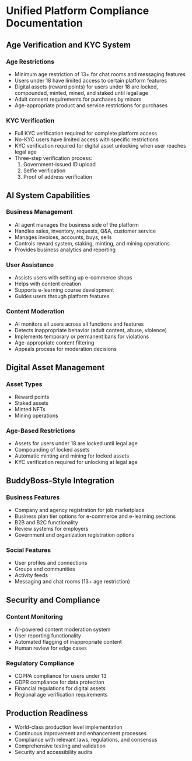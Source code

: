 # Unified Platform Compliance Documentation

## Age Verification and KYC System

### Age Restrictions
- Minimum age restriction of 13+ for chat rooms and messaging features
- Users under 18 have limited access to certain platform features
- Digital assets (reward points) for users under 18 are locked, compounded, minted, mined, and staked until legal age
- Adult consent requirements for purchases by minors
- Age-appropriate product and service restrictions for purchases

### KYC Verification
- Full KYC verification required for complete platform access
- No-KYC users have limited access with specific restrictions
- KYC verification required for digital asset unlocking when user reaches legal age
- Three-step verification process:
  1. Government-issued ID upload
  2. Selfie verification
  3. Proof of address verification

## AI System Capabilities

### Business Management
- AI agent manages the business side of the platform
- Handles sales, inventory, requests, Q&A, customer service
- Manages invoices, accounts, buys, sells
- Controls reward system, staking, minting, and mining operations
- Provides business analytics and reporting

### User Assistance
- Assists users with setting up e-commerce shops
- Helps with content creation
- Supports e-learning course development
- Guides users through platform features

### Content Moderation
- AI monitors all users across all functions and features
- Detects inappropriate behavior (adult content, abuse, violence)
- Implements temporary or permanent bans for violations
- Age-appropriate content filtering
- Appeals process for moderation decisions

## Digital Asset Management

### Asset Types
- Reward points
- Staked assets
- Minted NFTs
- Mining operations

### Age-Based Restrictions
- Assets for users under 18 are locked until legal age
- Compounding of locked assets
- Automatic minting and mining for locked assets
- KYC verification required for unlocking at legal age

## BuddyBoss-Style Integration

### Business Features
- Company and agency registration for job marketplace
- Business plan tier options for e-commerce and e-learning sections
- B2B and B2C functionality
- Review systems for employers
- Government and organization registration options

### Social Features
- User profiles and connections
- Groups and communities
- Activity feeds
- Messaging and chat rooms (13+ age restriction)

## Security and Compliance

### Content Monitoring
- AI-powered content moderation system
- User reporting functionality
- Automated flagging of inappropriate content
- Human review for edge cases

### Regulatory Compliance
- COPPA compliance for users under 13
- GDPR compliance for data protection
- Financial regulations for digital assets
- Regional age verification requirements

## Production Readiness

- World-class production level implementation
- Continuous improvement and enhancement processes
- Compliance with relevant laws, regulations, and consensus
- Comprehensive testing and validation
- Security and accessibility audits

